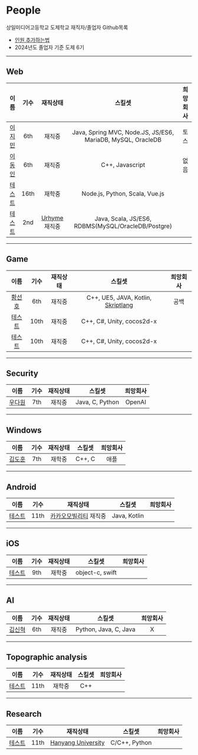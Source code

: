 # People
상일미디어고등학교 도제학교 재직자/졸업자 Github목록

* [인원 추가하는법](how_to_add.md)
* 2024년도 졸업자 기준 도제 6기
---

## Web

| 이름 | 기수 | 재직상태 | 스킬셋 | 희망회사 |
| :--: | :--: | :--: | :--: | :--: |
| [이지민](https://github.com/Samdasoo1076) | 6th | 재직중 | Java, Spring MVC, Node.JS, JS/ES6, MariaDB, MySQL, OracleDB  | 토스 |
| [이동인](https://github.com/Ldi569321) | 6th | 재직중 | C++, Javascript | 없음 |
| [테스트](https://github.com/a1p4ca) | 16th | 재학중 | Node.js, Python, Scala, Vue.js |
| [테스트](https://github.com/IkwhanChang) | 2nd | [Urhyme](https://www.urhy.me) 재직중 | Java, Scala, JS/ES6, RDBMS(MySQL/OracleDB/Postgre) |

---

## Game

| 이름 | 기수 | 재직상태 | 스킬셋 | 희망회사 |
| :--: | :--: | :--: | :--: | :--: |
| [황선호](https://github.com/levocation) | 6th | 재직중 | C++, UE5, JAVA, Kotlin, [Skriptlang](https://github.com/SkriptLang/Skript) | 공백 |
| [테스트](https://github.com/pjc0247) | 10th | 재직중 | C++, C#, Unity, cocos2d-x |
| [테스트](https://github.com/synchrok) | 10th | 재직중 | C++, C#, Unity, cocos2d-x |

---

## Security
| 이름 | 기수 | 재직상태 | 스킬셋 | 희망회사 |
| :--: | :--: | :--: | :--: | :--: |
| [우다원](https://github.com/woodawon) | 7th | 재직중 | Java, C, Python | OpenAI |
---

## Windows

| 이름 | 기수 | 재직상태 | 스킬셋 | 희망회사 |
| :--: | :--: | :--: | :--: | :--: |
| [김도훈](https://github.com/dohoon0998) | 7th | 재학중 | C++, C | 애플 |

---

## Android

| 이름 | 기수 | 재직상태 | 스킬셋 | 희망회사 |
| :--: | :--: | :--: | :--: | :--: |
| [테스트](https://github.com/JSpiner) | 11th | [카카오모빌리티](https://kakaomobility.com/) 재직중 | Java, Kotlin |

---

## iOS

| 이름 | 기수 | 재직상태 | 스킬셋 | 희망회사 |
| :--: | :--: | :--: | :--: | :--: |
| [테스트](https://github.com/hyeongyun0916) | 9th | 재학중 | object-c, swift |

---

## AI

| 이름 | 기수 | 재직상태 | 스킬셋 | 희망회사 |
| :--: | :--: | :--: | :--: | :--: |
| [김신혁](https://github.com/Crswd38) | 6th | 재직중 | Python, Java, C, Java | X |

---

## Topographic analysis

| 이름 | 기수 | 재직상태 | 스킬셋 | 희망회사 |
| :--: | :--: | :--: | :--: | :--: |
| [테스트](https://github.com/gtw04) | 11th | 재학중 | C++ |

---

## Research

| 이름 | 기수 | 재직상태 | 스킬셋 | 희망회사 |
| :--: | :--: | :--: | :--: | :--: |
| [테스트](https://github.com/iriszero) | 11th | [Hanyang University](http://cs.hanyang.ac.kr) | C/C++, Python | 

